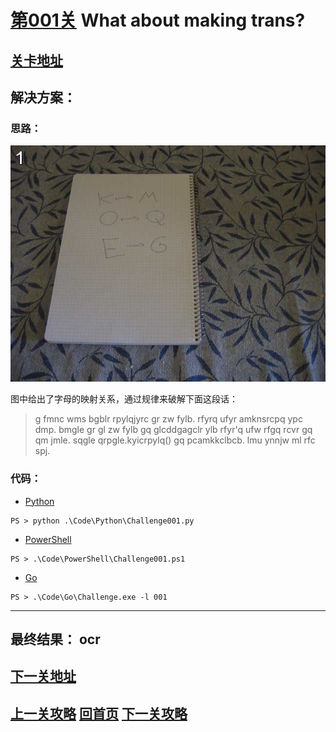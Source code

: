 # [第001关][1] What about making trans?

## [关卡地址][1]

## 解决方案：

### 思路：

![What about making trans?][a]

图中给出了字母的映射关系，通过规律来破解下面这段话：

>g fmnc wms bgblr rpylqjyrc gr zw fylb. rfyrq ufyr amknsrcpq ypc dmp. bmgle gr gl zw fylb gq glcddgagclr ylb rfyr'q ufw rfgq rcvr gq qm jmle. sqgle qrpgle.kyicrpylq() gq pcamkkclbcb. lmu ynnjw ml rfc spj.

### 代码：

* [Python][2]

```
PS > python .\Code\Python\Challenge001.py
```

* [PowerShell][3]

```
PS > .\Code\PowerShell\Challenge001.ps1
```

* [Go][4]

```
PS > .\Code\Go\Challenge.exe -l 001
```

---
## 最终结果： ocr

## [下一关地址][5]

## [上一关攻略][6] [回首页][7] [下一关攻略][8]

[1]: http://www.pythonchallenge.com/pc/def/map.html "访问 274877906944.html 会跳转到 map.html"
[2]: ../Code/Python/Challenge001.py "点我查看源码"
[3]: ../Code/PowerShell/Challenge001.ps1 "点我查看源码"
[4]: ../Code/Go/Challenge001.go "点我查看源码"
[5]: http://www.pythonchallenge.com/pc/def/ocr.html
[6]: ./Challenge000.md "上一关攻略"
[7]: ../README.md "回首页"
[8]: ./Challenge002.md "下一关攻略"

[a]: ../Image/001/map.jpg "What about making trans?"
